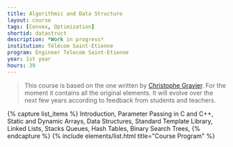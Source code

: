 ```yaml
---
title: Algorithmic and Data Structure
layout: course
tags: [Convex, Optimization]
shortid: datastruct
description: *Work in progress*
institution: Télécom Saint-Etienne
program: Engineer Telecom Saint-Etienne
year: 1st year
hours: 39
---
```


> This course is based on the one written by [Christophe Gravier](https://cgravier.fr/). For the moment it contains all the original elements. It will evolve over the next few years according to feedback from students and teachers.

{% capture list_items %}
Introduction,
Parameter Passing in C and C++,
Static and Dynamic Arrays,
Data Structures,
Standard Template Library,
Linked Lists,
Stacks Queues,
Hash Tables,
Binary Search Trees,
{% endcapture %}
{% include elements/list.html title="Course Program" %}
